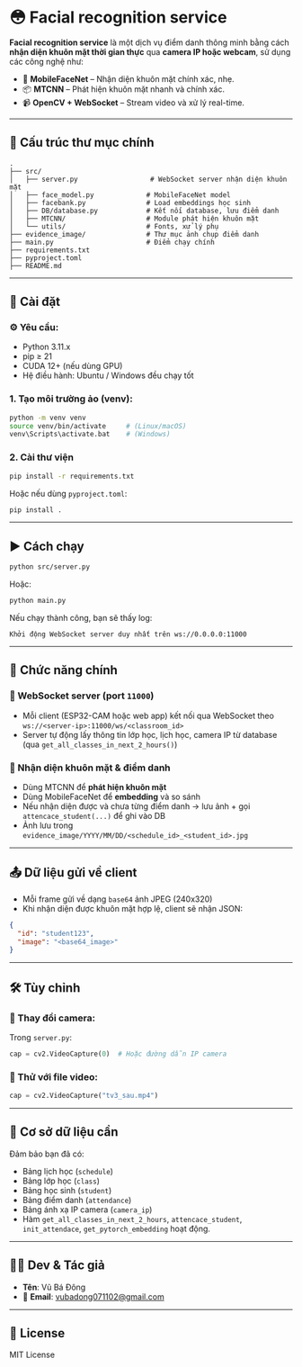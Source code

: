 # 😳 Facial recognition service

**Facial recognition service** là một dịch vụ điểm danh thông minh bằng cách **nhận diện khuôn mặt thời gian thực** qua **camera IP hoặc webcam**, sử dụng các công nghệ như:

- 🧠 **MobileFaceNet** – Nhận diện khuôn mặt chính xác, nhẹ.
- 📦 **MTCNN** – Phát hiện khuôn mặt nhanh và chính xác.
- 📹 **OpenCV + WebSocket** – Stream video và xử lý real-time.

---

## 📁 Cấu trúc thư mục chính

```
.
├── src/
│   ├── server.py                  # WebSocket server nhận diện khuôn mặt
│   ├── face_model.py             # MobileFaceNet model
│   ├── facebank.py               # Load embeddings học sinh
│   ├── DB/database.py            # Kết nối database, lưu điểm danh
│   ├── MTCNN/                    # Module phát hiện khuôn mặt
│   └── utils/                    # Fonts, xử lý phụ
├── evidence_image/               # Thư mục ảnh chụp điểm danh
├── main.py                       # Điểm chạy chính
├── requirements.txt
├── pyproject.toml
├── README.md
```

---

## 🚀 Cài đặt

### ⚙️ Yêu cầu:

- Python 3.11.x
- pip ≥ 21
- CUDA 12+ (nếu dùng GPU)
- Hệ điều hành: Ubuntu / Windows đều chạy tốt

### 1. Tạo môi trường ảo (venv):

```bash
python -m venv venv
source venv/bin/activate     # (Linux/macOS)
venv\Scripts\activate.bat    # (Windows)
```

### 2. Cài thư viện

```bash
pip install -r requirements.txt
```

Hoặc nếu dùng `pyproject.toml`:

```bash
pip install .
```

---

## ▶️ Cách chạy

```bash
python src/server.py
```

Hoặc:

```bash
python main.py
```

Nếu chạy thành công, bạn sẽ thấy log:

```
Khởi động WebSocket server duy nhất trên ws://0.0.0.0:11000
```

---

## 🧠 Chức năng chính

### 📡 WebSocket server (port `11000`)

- Mỗi client (ESP32-CAM hoặc web app) kết nối qua WebSocket theo `ws://<server-ip>:11000/ws/<classroom_id>`
- Server tự động lấy thông tin lớp học, lịch học, camera IP từ database (qua `get_all_classes_in_next_2_hours()`)

### 🤖 Nhận diện khuôn mặt & điểm danh

- Dùng MTCNN để **phát hiện khuôn mặt**
- Dùng MobileFaceNet để **embedding** và so sánh
- Nếu nhận diện được và chưa từng điểm danh → lưu ảnh + gọi `attencace_student(...)` để ghi vào DB
- Ảnh lưu trong `evidence_image/YYYY/MM/DD/<schedule_id>_<student_id>.jpg`

---

## 📤 Dữ liệu gửi về client

- Mỗi frame gửi về dạng `base64` ảnh JPEG (240x320)
- Khi nhận diện được khuôn mặt hợp lệ, client sẽ nhận JSON:

```json
{
  "id": "student123",
  "image": "<base64_image>"
}
```

---

## 🛠️ Tùy chỉnh

### 📌 Thay đổi camera:

Trong `server.py`:

```python
cap = cv2.VideoCapture(0)  # Hoặc đường dẫn IP camera
```

### 🧪 Thử với file video:

```python
cap = cv2.VideoCapture("tv3_sau.mp4")
```

---

## 💾 Cơ sở dữ liệu cần

Đảm bảo bạn đã có:

- Bảng lịch học (`schedule`)
- Bảng lớp học (`class`)
- Bảng học sinh (`student`)
- Bảng điểm danh (`attendance`)
- Bảng ánh xạ IP camera (`camera_ip`)
- Hàm `get_all_classes_in_next_2_hours`, `attencace_student`, `init_attendace`, `get_pytorch_embedding` hoạt động.

---

## 🧑‍💻 Dev & Tác giả

- **Tên**: Vũ Bá Đông  
- 📧 **Email**: [vubadong071102@gmail.com](mailto:vubadong071102@gmail.com)

---

## 📄 License

MIT License
